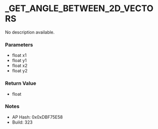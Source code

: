 # _GET_ANGLE_BETWEEN_2D_VECTORS

No description available.

### Parameters
* float x1
* float y1
* float x2
* float y2

### Return Value
* float

### Notes
* AP Hash: 0x0xDBF75E58
* Build: 323


